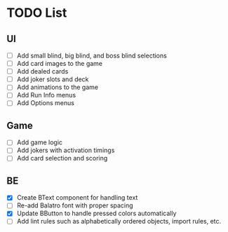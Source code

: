 # TODO List

## UI

- [ ] Add small blind, big blind, and boss blind selections
- [ ] Add card images to the game
- [ ] Add dealed cards
- [ ] Add joker slots and deck
- [ ] Add animations to the game
- [ ] Add Run Info menus
- [ ] Add Options menus

## Game

- [ ] Add game logic
- [ ] Add jokers with activation timings
- [ ] Add card selection and scoring

## BE

- [x] Create BText component for handling text
- [ ] Re-add Balatro font with proper spacing
- [x] Update BButton to handle pressed colors automatically
- [ ] Add lint rules such as alphabetically ordered objects, import rules, etc.
